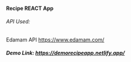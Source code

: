 #### Recipe REACT App

###### API Used:
Edamam API https://www.edamam.com/

##### Demo Link: https://demorecipeapp.netlify.app/
